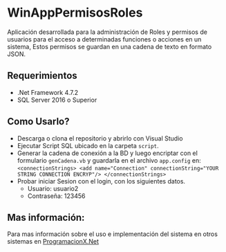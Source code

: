 # WinAppPermisosRoles
Aplicación desarrollada para la administración de Roles y permisos de usuarios para el acceso a determinadas funciones o acciones en un sistema, Estos permisos se guardan en una cadena de texto en formato JSON.

## Requerimientos
 - .Net Framework 4.7.2
 - SQL Server 2016 o Superior

## Como Usarlo?
 - Descarga o clona el repositorio y abrirlo con Visual Studio
 - Ejecutar Script SQL ubicado en la carpeta `script`.
 - Generar la cadena de conexión a la BD y luego encriptar con el formulario `genCadena.vb` y guardarla en el archivo `app.config` en:
 `
      <connectionStrings>
      <add name="Connection" connectionString="YOUR STRING CONNECTION ENCRYP"/>
      </connectionStrings>
 `
 - Probar iniciar Sesion con el login, con los siguientes datos.
    - Usuario: usuario2
    - Contraseña: 123456
   
 ## Mas información:
 Para mas información sobre el uso e implementación del sistema en otros sistemas en [ProgramacionX.Net](https://programacionx.net/)
 
